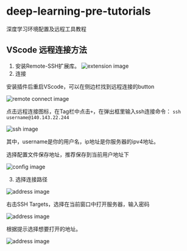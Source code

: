 # deep-learning-pre-tutorials
深度学习环境配置及远程工具教程

## VScode 远程连接方法

1. 安装Remote-SSH扩展库。
![extension image](https://github.com/BIT-zhwang/deep-learning-pre-tutorials-release/blob/master/resource/1.png)
2. 连接

安装插件后重启VScode，可以在侧边栏找到远程连接的button

![remote connect image](https://github.com/BIT-zhwang/deep-learning-pre-tutorials-release/blob/master/resource/3.png)

点击远程连接图标，在Tag栏中点击`+`，在弹出框里输入ssh连接命令：
`ssh username@140.143.22.244`

![ssh image](https://github.com/BIT-zhwang/deep-learning-pre-tutorials-release/blob/master/resource/4.png)

其中，username是你的用户名，ip地址是你服务器的ipv4地址。

选择配置文件保存地址，推荐保存到当前用户地址下

![config image](https://github.com/BIT-zhwang/deep-learning-pre-tutorials-release/blob/master/resource/5.png)

3. 选择连接路径

![address image](https://github.com/BIT-zhwang/deep-learning-pre-tutorials-release/blob/master/resource/6.png)

右击SSH Targets，选择在当前窗口中打开服务器，输入密码

![address image](https://github.com/BIT-zhwang/deep-learning-pre-tutorials-release/blob/master/resource/9.png)

根据提示选择想要打开的地址。

![address image](https://github.com/BIT-zhwang/deep-learning-pre-tutorials-release/blob/master/resource/8.png)